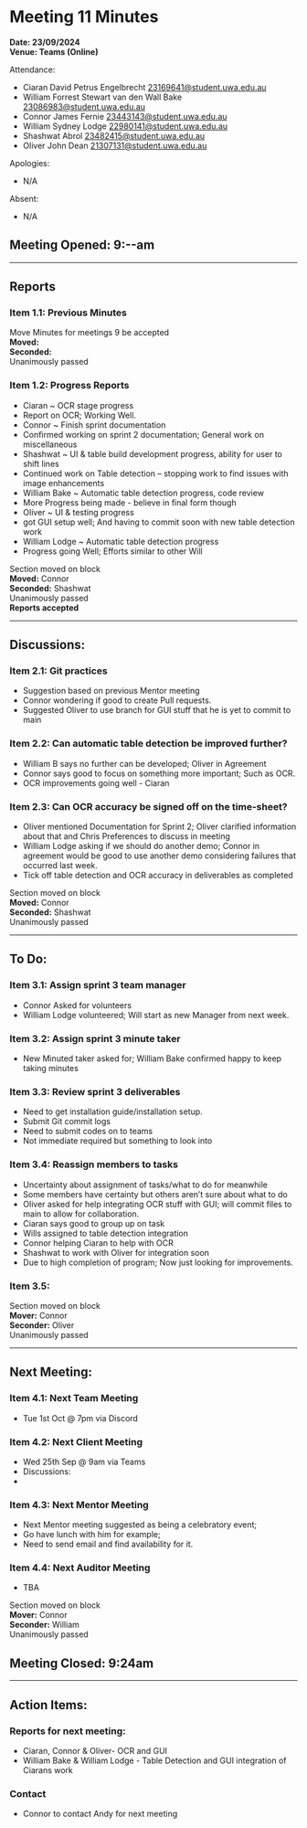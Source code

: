 # **Meeting 11 Minutes**

**Date: 23/09/2024**<br>
**Venue: Teams (Online)**

Attendance:
- Ciaran David Petrus Engelbrecht <23169641@student.uwa.edu.au>
- William Forrest Stewart van den Wall Bake <23086983@student.uwa.edu.au>
- Connor James Fernie <23443143@student.uwa.edu.au>
- William Sydney Lodge <22980141@student.uwa.edu.au>
- Shashwat Abrol <23482415@student.uwa.edu.au>
- Oliver John Dean <21307131@student.uwa.edu.au>

Apologies: 
- N/A

Absent:
- N/A

## Meeting Opened: 9:--am

---

## Reports

### Item 1.1: Previous Minutes
Move Minutes for meetings 9 be accepted 
<br> **Moved:** 
<br> **Seconded:** 
<br> Unanimously passed

### Item 1.2: Progress Reports
- Ciaran ~ OCR stage progress
- Report on OCR; Working Well.
- Connor ~ Finish sprint documentation
- Confirmed working on sprint 2 documentation; General work on miscellaneous
- Shashwat ~ UI & table build development progress, ability for user to shift lines
- Continued work on Table detection – stopping work to find issues with image enhancements
- William Bake ~ Automatic table detection progress, code review
- More Progress being made - believe in final form though
- Oliver ~ UI & testing progress
- got GUI setup well; And having to commit soon with new table detection work
- William Lodge ~ Automatic table detection progress
- Progress going Well; Efforts similar to other Will


Section moved on block
<br> **Moved:** Connor
<br> **Seconded:** Shashwat
<br> Unanimously passed
<br>**Reports accepted**

---

## Discussions:

### Item 2.1: Git practices
- Suggestion based on previous Mentor meeting
- Connor wondering if good to create Pull requests.
- Suggested Oliver to use branch for GUI stuff that he is yet to commit to main

### Item 2.2: Can automatic table detection be improved further?
- William B says no further can be developed; Oliver in Agreement
- Connor says good to focus on something more important; Such as OCR.
- OCR improvements going well - Ciaran

### Item 2.3: Can OCR accuracy be signed off on the time-sheet?
- Oliver mentioned Documentation for Sprint 2; Oliver clarified information about that and Chris Preferences to discuss in meeting
- William Lodge asking if we should do another demo; Connor in agreement would be good to use another demo considering failures that occurred last week.
- Tick off table detection and OCR accuracy in deliverables as completed


Section moved on block
<br> **Moved:** Connor
<br> **Seconded:** Shashwat
<br> Unanimously passed

---

## To Do:

### Item 3.1: Assign sprint 3 team manager
- Connor Asked for volunteers
- William Lodge volunteered; Will start as new Manager from next week.

### Item 3.2: Assign sprint 3 minute taker
- New Minuted taker asked for; William Bake confirmed happy to keep taking minutes

### Item 3.3: Review sprint 3 deliverables
- Need to get installation guide/installation setup.
- Submit Git commit logs
- Need to submit codes on to teams
- Not immediate required but something to look into

### Item 3.4: Reassign members to tasks
- Uncertainty about assignment of tasks/what to do for meanwhile
- Some members have certainty but others aren’t sure about what to do
- Oliver asked for help integrating OCR stuff with GUI; will commit files to main to allow for collaboration.
- Ciaran says good to group up on task
- Wills assigned to table detection integration
- Connor helping Ciaran to help with OCR
- Shashwat to work with Oliver for integration soon
- Due to high completion of program; Now just looking for improvements.

### Item 3.5: 


Section moved on block 
<br> **Mover:** Connor
<br> **Seconder:** Oliver
<br> Unanimously passed

---
## Next Meeting:

### Item 4.1: Next Team Meeting
- Tue 1st Oct @ 7pm via Discord

### Item 4.2: Next Client Meeting
- Wed 25th Sep @ 9am via Teams
- Discussions:
- 

### Item 4.3: Next Mentor Meeting
- Next Mentor meeting suggested as being a celebratory event; 
- Go have lunch with him for example; 
- Need to send email and find availability for it.

### Item 4.4: Next Auditor Meeting
- TBA

Section moved on block 
<br> **Mover:** Connor
<br> **Seconder:** William
<br> Unanimously passed

## Meeting Closed: 9:24am

---

## Action Items:
### Reports for next meeting:
+ Ciaran, Connor & Oliver- OCR and GUI
+ William Bake & William Lodge - Table Detection and GUI integration of Ciarans work
### Contact
+ Connor to contact Andy for next meeting


